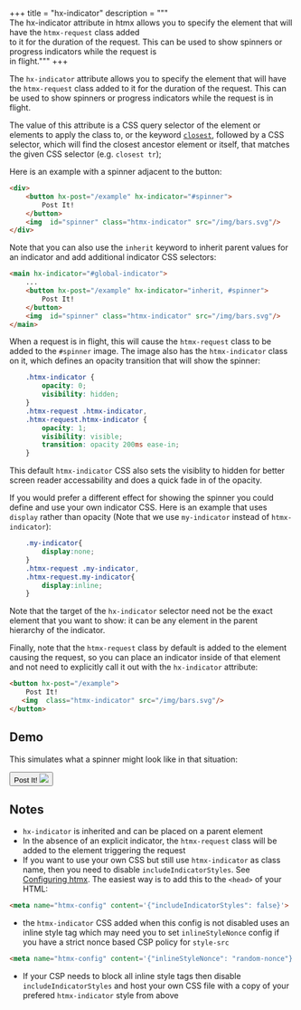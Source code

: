 +++
title = "hx-indicator"
description = """\
  The hx-indicator attribute in htmx allows you to specify the element that will have the `htmx-request` class added \
  to it for the duration of the request. This can be used to show spinners or progress indicators while the request is \
  in flight."""
+++

The `hx-indicator` attribute allows you to specify the element that will have the `htmx-request` class
added to it for the duration of the request. This can be used to show spinners or progress indicators
while the request is in flight.

The value of this attribute is a CSS query selector of the element or elements to apply the class to,
or the keyword [`closest`](https://developer.mozilla.org/docs/Web/API/Element/closest), followed by a CSS selector, 
which will find the closest ancestor element or itself, that matches the given CSS selector (e.g. `closest tr`);

Here is an example with a spinner adjacent to the button:

```html
<div>
    <button hx-post="/example" hx-indicator="#spinner">
        Post It!
    </button>
    <img  id="spinner" class="htmx-indicator" src="/img/bars.svg"/>
</div>
```

Note that you can also use the `inherit` keyword to inherit parent values for an indicator and add additional indicator
CSS selectors:

```html
<main hx-indicator="#global-indicator">
    ...
    <button hx-post="/example" hx-indicator="inherit, #spinner">
        Post It!
    </button>
    <img  id="spinner" class="htmx-indicator" src="/img/bars.svg"/>
</main>
```

When a request is in flight, this will cause the `htmx-request` class to be added to the `#spinner`
image.  The image also has the `htmx-indicator` class on it, which defines an opacity transition
that will show the spinner:

```css
    .htmx-indicator {
        opacity: 0;
        visibility: hidden;
    }
    .htmx-request .htmx-indicator,
    .htmx-request.htmx-indicator {
        opacity: 1;
        visibility: visible;
        transition: opacity 200ms ease-in;
    }
```
This default `htmx-indicator` CSS also sets the visiblity to hidden for better screen reader accessability and does a quick fade in of the opacity.

If you would prefer a different effect for showing the spinner you could define and use your own indicator
CSS.  Here is an example that uses `display` rather than opacity (Note that we use `my-indicator` instead of `htmx-indicator`):

```css
    .my-indicator{
        display:none;
    }
    .htmx-request .my-indicator,
    .htmx-request.my-indicator{
        display:inline;
    }
```

Note that the target of the `hx-indicator` selector need not be the exact element that you
want to show: it can be any element in the parent hierarchy of the indicator.

Finally, note that the `htmx-request` class by default is added to the element causing
the request, so you can place an indicator inside of that element and not need to explicitly
call it out with the `hx-indicator` attribute:

```html
<button hx-post="/example">
    Post It!
   <img  class="htmx-indicator" src="/img/bars.svg"/>
</button>
```

## Demo

This simulates what a spinner might look like in that situation:

<button class="btn" classes="toggle htmx-request:3s">
    Post It!
   <img  class="htmx-indicator" src="/img/bars.svg"/>
</button>

## Notes

* `hx-indicator` is inherited and can be placed on a parent element
* In the absence of an explicit indicator, the `htmx-request` class will be added to the element triggering the
  request
* If you want to use your own CSS but still use `htmx-indicator` as class name, then you need to disable `includeIndicatorStyles`. See [Configuring htmx](@/docs.md#config). The easiest way is to add this to the `<head>` of your HTML:
```html
<meta name="htmx-config" content='{"includeIndicatorStyles": false}'>
```
* the `htmx-indicator` CSS added when this config is not disabled uses an inline style tag which may need you to set `inlineStyleNonce` config if you have a strict nonce based CSP policy for `style-src`
```html
<meta name="htmx-config" content='{"inlineStyleNonce": "random-nonce"}'>
```
* If your CSP needs to block all inline style tags then disable `includeIndicatorStyles` and host your own CSS file with a copy of your prefered `htmx-indicator` style from above